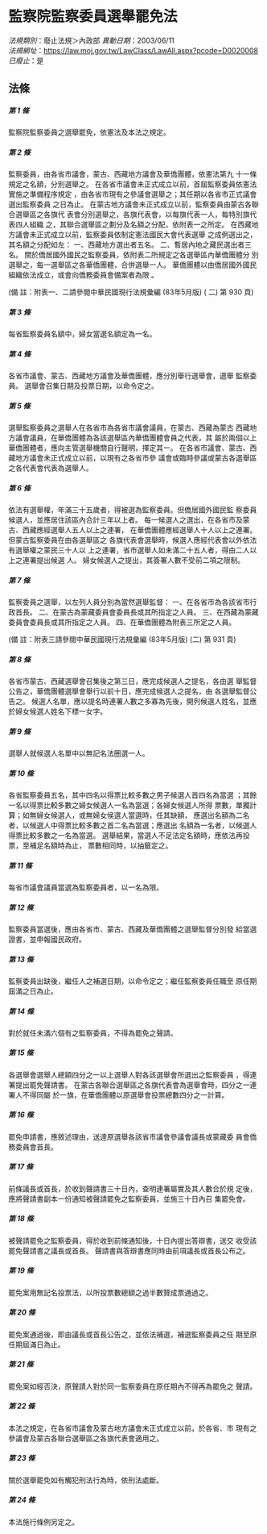 # 監察院監察委員選舉罷免法

*法規類別*：廢止法規＞內政部
*異動日期*：2003/06/11  
*法規網址*：https://law.moj.gov.tw/LawClass/LawAll.aspx?pcode=D0020008
*已廢止*：是


## 法條
##### 第 1 條
監察院監察委員之選舉罷免，依憲法及本法之規定。

##### 第 2 條
監察委員，由各省市議會，蒙古、西藏地方議會及華僑團體，依憲法第九
十一條規定之名額，分別選舉之。
在各省市議會未正式成立以前，首屆監察委員依憲法實施之準備程序規定
，由各省市現有之參議會選舉之；其任期以各省市正式議會選出監察委員
之日為止。
在蒙古地方議會未正式成立以前，監察委員由蒙古各聯合選舉區之各旗代
表會分別選舉之，各旗代表會，以每旗代表一人，每特別旗代表四人組織
之，其聯合選舉區之劃分及名額之分配，依附表一之所定。
在西藏地方議會未正式成立以前，監察委員依制定憲法國民大會代表選舉
之成例選出之，其名額之分配如左：
一、西藏地方選出者五名。
二、暫居內地之藏民選出者三名。
關於僑居國外國民之監察委員，依附表二所規定之各選舉區內華僑團體分
別選舉之，每一選舉區之各華僑團體，合併選舉一人。
華僑團體以由僑居國外國民組織依法成立，或會向僑務委員會備案者為限
。

 (備      註：附表一、二請參閱中華民國現行法規彙編 (83年5月版) (
  二) 第 930  頁)


##### 第 3 條
每省監察委員名額中，婦女當選名額定為一名。

##### 第 4 條
各省市議會、蒙古、西藏地方議會及華僑團體，應分別舉行選舉會，選舉
監察委員。
選舉會召集日期及投票日期，以命令定之。

##### 第 5 條
選舉監察委員之選舉人在各省市為各省市議會議員，在蒙古、西藏為蒙古
西藏地方議會議員，在華僑團體為各該選舉區內華僑團體會員之代表，其
屬於兩個以上華僑團體者，應向主管選舉機關自行聲明，擇定其一。
在各省市議會、蒙古、西藏地方議會未正式成立以前，以現有之各省市參
議會或臨時參議或蒙古各選舉區之各代表會代表為選舉人。

##### 第 6 條
依法有選舉權，年滿三十五歲者，得被選為監察委員。但僑居國外國民監
察委員候選人，並應居住該區內合計三年以上者。
每一候選人之選出，在各省市及蒙古、西藏應經選舉人五人以上之連署，
在華僑團體應經選舉人十人以上之連署。但蒙古監察委員在由各選舉區之
各旗代表會選舉時，候選人應經代表會以外依法有選舉權之蒙民三十人以
上之連署，省市選舉人如未滿二十五人者，得由二人以上之連署提出候選
人。
婦女候選人之提出，其簽署人數不受前二項之限制。

##### 第 7 條
監察委員之選舉，以左列人員分別為當然選舉監督：
一、在各省市為各該省市行政首長。
二、在蒙古為蒙藏委員會委員長或其所指定之人員。
三、在西藏為蒙藏委員會委員長或其所指定之人員。
四、在華僑團體為附表三所定之人員。

 (備      註：附表三請參閱中華民國現行法規彙編 (83年5月版) (二)
  第 931  頁)


##### 第 8 條
各省市蒙古、西藏選舉會召集後之第三日，應完成候選人之提名，各由選
舉監督公告之，華僑團體選舉會舉行以前十日，應完成候選人之提名，由
各選舉監督公告之。
候選人名單，應以提名時連署人數之多寡為先後，開列候選人姓名，並應
於婦女候選人姓名下標一女字。

##### 第 9 條
選舉人就候選人名單中以無記名法圈選一人。

##### 第 10 條
各省監察委員五名，其中四名以得票比較多數之男子候選人首四名為當選
；其餘一名以得票比較多數之婦女候選人一名為當選；各婦女候選人所得
票數，單獨計算；如無婦女候選人，或無婦女侯選人當選時，任其缺額，
應選出名額為二名者，以候選人中得票比較多數之首二名為當選；應選出
名額為一名者，以候選人得票比較多數之一名為當選。
選舉結果，當選人不足法定名額時，應依法再投票，至補足名額時為止，
票數相同時，以抽籤定之。

##### 第 11 條
每省市議會議員當選為監察委員者，以一名為限。

##### 第 12 條
監察委員當選後，應由各省市、蒙古、西藏及華僑團體之選舉監督分別發
給當選證書，並申報國民政府。

##### 第 13 條
監察委員出缺後，繼任人之補選日期，以命令定之；繼任監察委員任職至
原任期屆滿之日為止。

##### 第 14 條
對於就任未滿六個有之監察委員，不得為罷免之聲請。

##### 第 15 條
各選舉會選舉人總額四分之一以上選舉人對各該選舉會所選出之監察委員
，得連署提出罷免聲請書。
在蒙古各聯合選舉區之各旗代表會為選舉會時，四分之一連署人不得同屬
於一旗，在華僑團體以原選舉會投票總數四分之一計算。

##### 第 16 條
罷免申請書，應敘述理由，送達原選舉各該省市議會參議會議長或蒙藏委
員會僑務委員會首長。

##### 第 17 條
前條議長或首長，於收到聲請書三十日內，查明連署屬實及其人數合於規
定後，應將聲請書副本一份通知被聲請罷免之監察委員，並施三十日內召
集罷免會。

##### 第 18 條
被聲請罷免之監察委員，得於收到前條通知後，十日內提出答辯書，送交
收受該罷免聲請書之議長或首長。
聲請書與答辯書應同時由前項議長或首長公布之。

##### 第 19 條
罷免案用無記名投票法，以所投票數總額之過半數贊成票通過之。

##### 第 20 條
罷免案通過後，即由議長或首長公告之，並依法補選，補選監察委員之任
期至原任期屆滿日為止。

##### 第 21 條
罷免案如經否決，原聲請人對於同一監察委員在原任期內不得再為罷免之
聲請。

##### 第 22 條
本法之規定，在各省市議會及蒙古地方議會未正式成立以前，於各省、市
現有之參議會及蒙古各聯合選舉區之各旗代表會適用之。

##### 第 23 條
關於選舉罷免如有觸犯刑法行為時，依刑法處斷。

##### 第 24 條
本法施行條例另定之。


